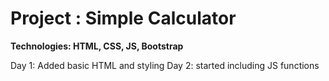 # Project : Simple Calculator

**Technologies: HTML, CSS, JS, Bootstrap**

Day 1: Added basic HTML and styling
Day 2: started including JS functions